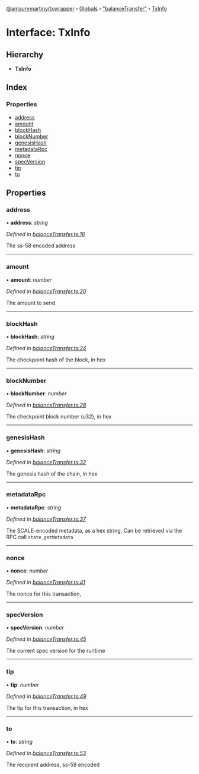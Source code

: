[@amaurymartiny/txwrapper](../README.md) › [Globals](../globals.md) › ["balanceTransfer"](../modules/_balancetransfer_.md) › [TxInfo](_balancetransfer_.txinfo.md)

# Interface: TxInfo

## Hierarchy

* **TxInfo**

## Index

### Properties

* [address](_balancetransfer_.txinfo.md#address)
* [amount](_balancetransfer_.txinfo.md#amount)
* [blockHash](_balancetransfer_.txinfo.md#blockhash)
* [blockNumber](_balancetransfer_.txinfo.md#blocknumber)
* [genesisHash](_balancetransfer_.txinfo.md#genesishash)
* [metadataRpc](_balancetransfer_.txinfo.md#metadatarpc)
* [nonce](_balancetransfer_.txinfo.md#nonce)
* [specVersion](_balancetransfer_.txinfo.md#specversion)
* [tip](_balancetransfer_.txinfo.md#tip)
* [to](_balancetransfer_.txinfo.md#to)

## Properties

###  address

• **address**: *string*

*Defined in [balanceTransfer.ts:16](https://github.com/amaurymartiny/polkadotjs-wrapper/blob/07b7ece/src/balanceTransfer.ts#L16)*

The ss-58 encoded address

___

###  amount

• **amount**: *number*

*Defined in [balanceTransfer.ts:20](https://github.com/amaurymartiny/polkadotjs-wrapper/blob/07b7ece/src/balanceTransfer.ts#L20)*

The amount to send

___

###  blockHash

• **blockHash**: *string*

*Defined in [balanceTransfer.ts:24](https://github.com/amaurymartiny/polkadotjs-wrapper/blob/07b7ece/src/balanceTransfer.ts#L24)*

The checkpoint hash of the block, in hex

___

###  blockNumber

• **blockNumber**: *number*

*Defined in [balanceTransfer.ts:28](https://github.com/amaurymartiny/polkadotjs-wrapper/blob/07b7ece/src/balanceTransfer.ts#L28)*

The checkpoint block number (u32), in hex

___

###  genesisHash

• **genesisHash**: *string*

*Defined in [balanceTransfer.ts:32](https://github.com/amaurymartiny/polkadotjs-wrapper/blob/07b7ece/src/balanceTransfer.ts#L32)*

The genesis hash of the chain, in hex

___

###  metadataRpc

• **metadataRpc**: *string*

*Defined in [balanceTransfer.ts:37](https://github.com/amaurymartiny/polkadotjs-wrapper/blob/07b7ece/src/balanceTransfer.ts#L37)*

The SCALE-encoded metadata, as a hex string. Can be retrieved via the RPC
call `state_getMetadata`

___

###  nonce

• **nonce**: *number*

*Defined in [balanceTransfer.ts:41](https://github.com/amaurymartiny/polkadotjs-wrapper/blob/07b7ece/src/balanceTransfer.ts#L41)*

The nonce for this transaction,

___

###  specVersion

• **specVersion**: *number*

*Defined in [balanceTransfer.ts:45](https://github.com/amaurymartiny/polkadotjs-wrapper/blob/07b7ece/src/balanceTransfer.ts#L45)*

The current spec version for the runtime

___

###  tip

• **tip**: *number*

*Defined in [balanceTransfer.ts:49](https://github.com/amaurymartiny/polkadotjs-wrapper/blob/07b7ece/src/balanceTransfer.ts#L49)*

The tip for this transaction, in hex

___

###  to

• **to**: *string*

*Defined in [balanceTransfer.ts:53](https://github.com/amaurymartiny/polkadotjs-wrapper/blob/07b7ece/src/balanceTransfer.ts#L53)*

The recipient address, ss-58 encoded
